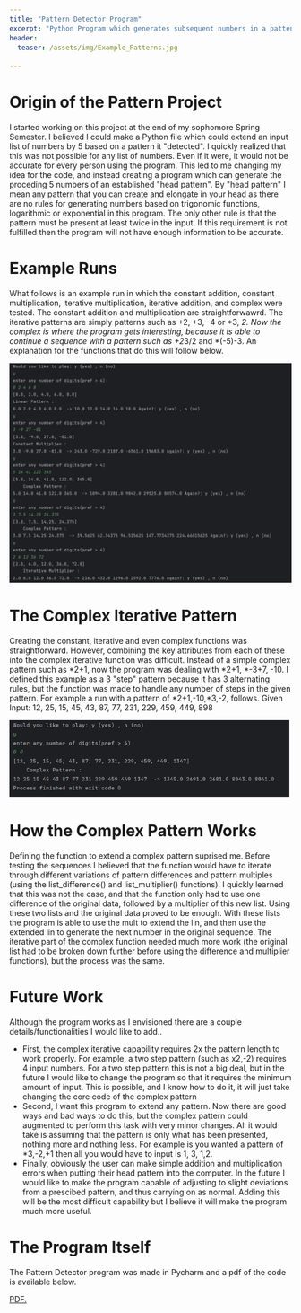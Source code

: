 ```yaml
---
title: "Pattern Detector Program"
excerpt: "Python Program which generates subsequent numbers in a pattenr"
header:
  teaser: /assets/img/Example_Patterns.jpg
   
---
```


# Origin of the Pattern Project

I started working on this project at the end of my sophomore Spring Semester. I believed I could make a Python file which could extend an input list of numbers by 5 based on a pattern it "detected". I quickly realized that this was not possible for any list of numbers. Even if it were, it would not be accurate for every person using the program. This led to me changing my idea for the code, and instead creating a program which can generate the proceding 5 numbers of an established "head pattern". By "head pattern" I mean any pattern that you can create and elongate in your head as there are no rules for generating numbers based on trigonomic functions, logarithmic or exponential in this program. The only other rule is that the pattern must be present at least twice in the input. If this requirement is not fulfilled then the program will not have enough information to be accurate.

# Example Runs

What follows is an example run in which the constant addition, constant multiplication, iterative multiplication, iterative addition, and complex were tested.
The constant addition and multiplication are straightforwawrd. The iterative patterns are simply patterns such as +2, +3, -4 or *3, *2. Now the complex is where the program gets interesting, because it is able to continue a sequence with a pattern such as +2*3/2 and *(-5)-3. An explanation for the functions that do this will follow below. 


<img src="/assets/img/Python Examples.png" alt="Example Patterns" style="width:900px;"/>

# The Complex Iterative Pattern

Creating the constant, iterative and even complex functions was straightforward. However, combining the key attributes from each of these into the complex iterative function was difficult. Instead of a simple complex pattern such as *2+1, now the program was dealing with *2+1, *-3+7, -10. I defined this example as a 3 "step" pattern because it has 3 alternating rules, but the function was made to handle any number of steps in the given pattern. For example a run with a pattern of *2+1,-10,*3,-2, follows. 
Given Input: 12, 25, 15, 45, 43, 87, 77, 231, 229, 459, 449, 898

<img src="/assets/img/Complex Pattern Ex.png" alt="ex complex pattern" style="width:500px;"/>

# How the Complex Pattern Works

Defining the function to extend a complex pattern suprised me. Before testing the sequences I believed that the function would have to iterate through different variations of pattern differences and pattern multiples (using the list_difference() and list_multiplier() functions). I quickly learned that this was not the case, and that the function only had to use one difference of the original data, followed by a multiplier of this new list. Using these two lists and the original data proved to be enough. With these lists the program is able to use the mult to extend the lin, and then use the extended lin to generate the next number in the original sequence. The iterative part of the complex function needed much more work (the original list had to be broken down further before using the difference and multiplier functions), but the process was the same.

# Future Work

Although the program works as I envisioned there are a couple details/functionalities I would like to add..
* First, the complex iterative capability requires 2x the pattern length to work properly. For example, a two step pattern (such as x2,-2) requires 4 input numbers. For a two step pattern this is not a big deal, but in the future I would like to change the program so that it requires the minimum amount of input. This is possible, and I know how to do it, it will just take changing the core code of the complex pattern
* Second, I want this program to extend any pattern. Now there are good ways and bad ways to do this, but the complex pattern could augmented to perform this task with very minor changes. All it would take is assuming that the pattern is only what has been presented, nothing more and nothing less. For example is you wanted a pattern of *3,-2,+1 then all you would have to input is 1, 3, 1,2.
* Finally, obviously the user can make simple addition and multiplication errors when putting their head pattern into the computer. In the future I would like to make the program capable of adjusting to slight deviations from a prescibed pattern, and thus carrying on as normal. Adding this will be the most difficult capability but I believe it will make the program much more useful.

# The Program Itself 
The Pattern Detector program was made in Pycharm and a pdf of the code is available below.

<a href="username.github.io/assets/Synthetic Biology Final Report.pdf" target="_blank">PDF.</a>

